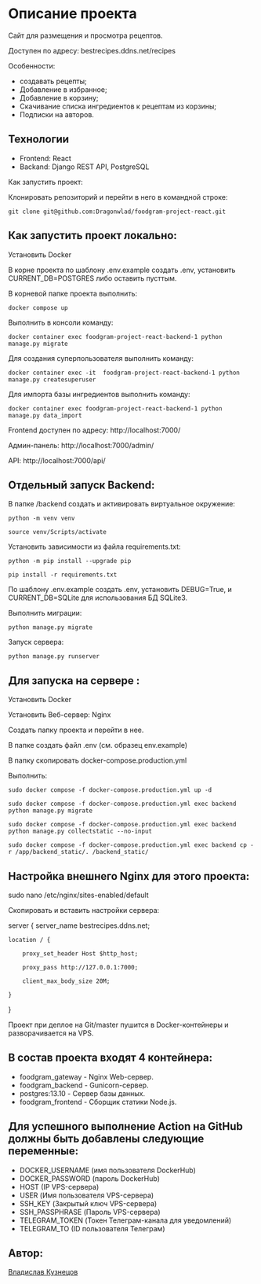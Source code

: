 # Описание проекта

Cайт для размещения и просмотра рецептов.

Доступен по адресу: bestrecipes.ddns.net/recipes

Особенности:
* cоздавать рецепты;
* Добавление в избранное;
* Добавление в корзину;
* Скачивание списка ингредиентов к рецептам из корзины;
* Подписки на авторов.

## Технологии
* Frontend: React
* Backand: Django REST API, PostgreSQL

Как запустить проект:

Клонировать репозиторий и перейти в него в командной строке:

`git clone git@github.com:Dragonwlad/foodgram-project-react.git`

## Как запустить проект локально:

Установить Docker

В корне проекта по шаблону .env.example создать .env, 
установить CURRENT_DB=POSTGRES либо оставить пусттым.

В корневой папке проекта выполнить:

`docker compose up`

Выполнить в консоли команду:

`docker container exec foodgram-project-react-backend-1 python manage.py migrate`

Для создания суперпользователя выполнить команду:

`docker container exec -it  foodgram-project-react-backend-1 python manage.py createsuperuser`

Для импорта базы ингредиентов выполнить команду:

`docker container exec foodgram-project-react-backend-1 python manage.py data_import`

Frontend доступен по адресу: http://localhost:7000/

Админ-панель: http://localhost:7000/admin/

API: http://localhost:7000/api/

## Отдельный запуск Backend:

В папке /backend создать и активировать виртуальное окружение:

`python -m venv venv`

`source venv/Scripts/activate`

Установить зависимости из файла requirements.txt:

`python -m pip install --upgrade pip`

`pip install -r requirements.txt`

По шаблону .env.example создать .env, 
установить DEBUG=True, и CURRENT_DB=SQLite для использования БД SQLite3.

Выполнить миграции:

`python manage.py migrate`

Запуск сервера:

`python manage.py runserver`


## Для запуска на сервере :

Установить Docker

Установить Веб-сервер: Nginx

Создать папку проекта и перейти в нее.

В папке создать файл .env (см. образец env.example)

В папку скопировать docker-compose.production.yml

Выполнить:

`sudo docker compose -f docker-compose.production.yml up -d`

`sudo docker compose -f docker-compose.production.yml exec backend python manage.py migrate`

`sudo docker compose -f docker-compose.production.yml exec backend python manage.py collectstatic --no-input`

`sudo docker compose -f docker-compose.production.yml exec backend cp -r /app/backend_static/. /backend_static/`

## Настройка внешнего Nginx для этого проекта:

sudo nano /etc/nginx/sites-enabled/default

Скопировать и вставить настройки сервера:


server {
    server_name bestrecipes.ddns.net;

    location / {

        proxy_set_header Host $http_host;

        proxy_pass http://127.0.0.1:7000;

        client_max_body_size 20M;

    }
    
}

Проект при деплое на Git/master пушится в Docker-контейнеры и разворачивается на VPS.

## В состав проекта входят 4 контейнера:

* foodgram_gateway - Nginx Web-сервер.
* foodgram_backend - Gunicorn-сервер.
* postgres:13.10 - Сервер базы данных.
* foodgram_frontend - Сборщик статики Node.js.

## Для успешного выполнение Action на GitHub должны быть добавлены следующие переменные:

* DOCKER_USERNAME (имя пользователя DockerHub)
* DOCKER_PASSWORD (пароль DockerHub)
* HOST (IP VPS-сервера)
* USER (Имя пользователя VPS-сервера)
* SSH_KEY (Закрытый ключ VPS-сервера)
* SSH_PASSPHRASE (Пароль VPS-сервера)
* TELEGRAM_TOKEN (Токен Телеграм-канала для уведомлений)
* TELEGRAM_TO (ID пользователя Телеграм)

## Автор:
[Владислав Кузнецов](https://github.com/Dragonwlad)
